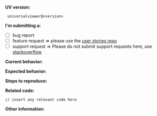 **UV version:**
<!-- (run `npm list universalviewer` from a terminal/cmd prompt and paste output below). 
Alternatively select the settings cog icon in the top right-hand corner of the UV to view the version number. -->
```
 universalviewer@<version>
```

**I'm submitting a:**
<!-- (check one with "x") -->
- [ ] bug report
- [ ] feature request => please use the [user stories repo](https://github.com/UniversalViewer/user-stories)
- [ ] support request => Please do not submit support requests here, use [stackoverflow](http://stackoverflow.com/questions/tagged/iiif)

**Current behavior:**
<!-- Describe how the bug manifests. -->

**Expected behavior:**
<!-- Describe what the behavior would be without the bug. -->

**Steps to reproduce:**
<!-- If you are able to illustrate the bug or feature request with an example, please provide steps to reproduce and if possible a demo
-->

**Related code:**

```
// insert any relevant code here
```

**Other information:**
<!-- List any other information that is relevant to your issue. Stack traces, related issues, suggestions on how to fix, Stack Overflow links, forum links, etc. -->